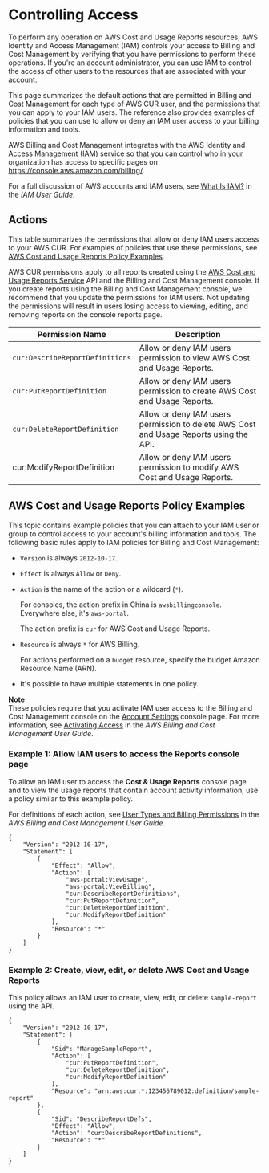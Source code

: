 # Controlling Access<a name="controlling-access-cur"></a>

To perform any operation on AWS Cost and Usage Reports resources, AWS Identity and Access Management \(IAM\) controls your access to Billing and Cost Management by verifying that you have permissions to perform these operations\. If you're an account administrator, you can use IAM to control the access of other users to the resources that are associated with your account\.

This page summarizes the default actions that are permitted in Billing and Cost Management for each type of AWS CUR user, and the permissions that you can apply to your IAM users\. The reference also provides examples of policies that you can use to allow or deny an IAM user access to your billing information and tools\. 

AWS Billing and Cost Management integrates with the AWS Identity and Access Management \(IAM\) service so that you can control who in your organization has access to specific pages on [https://console\.aws\.amazon\.com/billing/](https://console.aws.amazon.com/billing/)\. 

For a full discussion of AWS accounts and IAM users, see [What Is IAM?](https://docs.aws.amazon.com/IAM/latest/UserGuide//IAM_Introduction.html) in the *IAM User Guide*\.

## Actions<a name="cur-iam-actions"></a>

This table summarizes the permissions that allow or deny IAM users access to your AWS CUR\. For examples of policies that use these permissions, see [AWS Cost and Usage Reports Policy Examples](#cur-example-policies)\. 

AWS CUR permissions apply to all reports created using the [AWS Cost and Usage Reports Service](https://docs.aws.amazon.com/Iaws-cost-management/latest/APIReference/API_Operations_AWS_Cost_and_Usage_Report_Service.html) API and the Billing and Cost Management console\. If you create reports using the Billing and Cost Management console, we recommend that you update the permissions for IAM users\. Not updating the permissions will result in users losing access to viewing, editing, and removing reports on the console reports page\.


| Permission Name | Description | 
| --- | --- | 
|  `cur:DescribeReportDefinitions`  |  Allow or deny IAM users permission to view AWS Cost and Usage Reports\.  | 
|  `cur:PutReportDefinition`  |  Allow or deny IAM users permission to create AWS Cost and Usage Reports\.  | 
|  `cur:DeleteReportDefinition`  |  Allow or deny IAM users permission to delete AWS Cost and Usage Reports using the API\.  | 
| cur:ModifyReportDefinition |  Allow or deny IAM users permission to modify AWS Cost and Usage Reports\.  | 

## AWS Cost and Usage Reports Policy Examples<a name="cur-example-policies"></a>

This topic contains example policies that you can attach to your IAM user or group to control access to your account's billing information and tools\. The following basic rules apply to IAM policies for Billing and Cost Management:
+ `Version` is always `2012-10-17`\.
+ `Effect` is always `Allow` or `Deny`\.
+ `Action` is the name of the action or a wildcard \(`*`\)\. 

  For consoles, the action prefix in China is `awsbillingconsole`\. Everywhere else, it's `aws-portal`\.

  The action prefix is `cur` for AWS Cost and Usage Reports\.
+ `Resource` is always `*` for AWS Billing\.

  For actions performed on a `budget` resource, specify the budget Amazon Resource Name \(ARN\)\.
+ It's possible to have multiple statements in one policy\.

**Note**  
These policies require that you activate IAM user access to the Billing and Cost Management console on the [Account Settings](https://portal.aws.amazon.com/billing/home#/account) console page\. For more information, see [Activating Access](https://docs.aws.amazon.com/awsaccountbilling/latest/aboutv2/grantaccess.html) in the *AWS Billing and Cost Management User Guide*\.

### Example 1: Allow IAM users to access the Reports console page<a name="example-billing-view-reports"></a>

To allow an IAM user to access the **Cost & Usage Reports** console page and to view the usage reports that contain account activity information, use a policy similar to this example policy\.

For definitions of each action, see [User Types and Billing Permissions](https://docs.aws.amazon.com/awsaccountbilling/latest/aboutv2/billing-permissions-ref.html#user-types) in the *AWS Billing and Cost Management User Guide*\.

```
{
    "Version": "2012-10-17",
    "Statement": [
        {
            "Effect": "Allow",
            "Action": [
                "aws-portal:ViewUsage",
                "aws-portal:ViewBilling",
                "cur:DescribeReportDefinitions",
                "cur:PutReportDefinition",
                "cur:DeleteReportDefinition",
                "cur:ModifyReportDefinition"
            ],
            "Resource": "*"
        }
    ]
}
```

### Example 2: Create, view, edit, or delete AWS Cost and Usage Reports<a name="example-policy-report-definition"></a>

This policy allows an IAM user to create, view, edit, or delete `sample-report` using the API\.

```
{
    "Version": "2012-10-17",
    "Statement": [
        {
            "Sid": "ManageSampleReport",
            "Action": [
                "cur:PutReportDefinition", 
                "cur:DeleteReportDefinition",
                "cur:ModifyReportDefinition"
            ],
            "Resource": "arn:aws:cur:*:123456789012:definition/sample-report"
        },
        {
            "Sid": "DescribeReportDefs",
            "Effect": "Allow",
            "Action": "cur:DescribeReportDefinitions",
            "Resource": "*"
        }
    ]
}
```